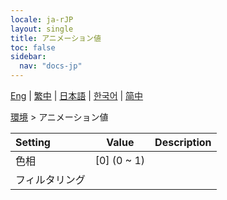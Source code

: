 ```yaml
---
locale: ja-rJP
layout: single
title: アニメーション値
toc: false
sidebar:
  nav: "docs-jp"
---
```

[Eng](/dancexr/menu/2025.4/scene/auto_updates) | [繁中](/tw/dancexr/menu/2025.4/scene/auto_updates) | [日本語](/jp/dancexr/menu/2025.4/scene/auto_updates) | [한국어](/kr/dancexr/menu/2025.4/scene/auto_updates) | [简中](/zh/dancexr/menu/2025.4/scene/auto_updates)

[環境](../menu#環境) > アニメーション値



| Setting | Value | Description |
| :--- | --- | :--- |
|<nobr>色相</nobr>| [0] (0 ~ 1) | 
|<nobr>フィルタリング</nobr>|| 
